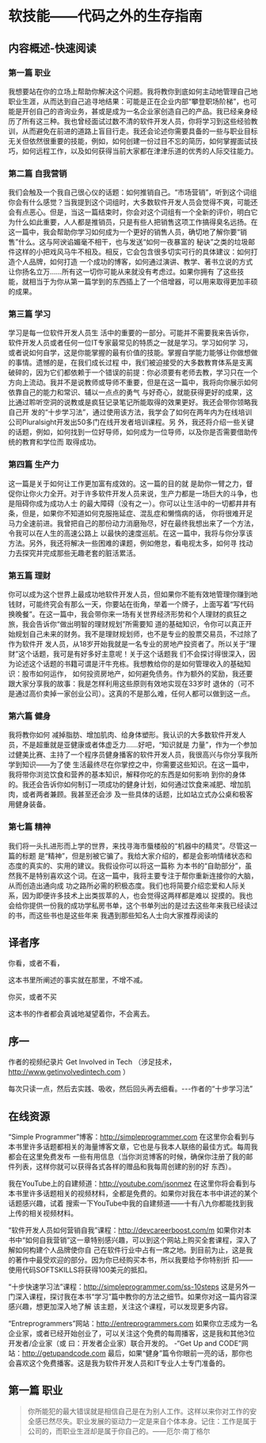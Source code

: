 #  软技能——代码之外的生存指南

## 内容概述-快速阅读

### 第一篇 职业

我想要站在你的立场上帮助你解决这个问题。我将教你到底如何主动地管理自己地职业生涯，从而达到自己追寻地结果：可能是正在企业内部“攀登职场阶梯”，也可能是开创自己的咨询业务，甚或是成为一名企业家创造自己的产品。我已经亲身经历了所有这三种。我也曾经面试过数不清的软件开发人员，你将学习到这些经验教训，从而避免在前进的道路上盲目行走。我还会论述你需要具备的一些与职业目标无关但依然很重要的技能，例如，如何创建一份过目不忘的简历，如何掌握面试技巧，如何远程工作，以及如何获得当前大家都在津津乐道的优秀的人际交往能力。

### 第二篇 自我营销

我们会触及一个我自己很心仪的话题：如何推销自己。“市场营销”，听到这个词组你会有什么感觉？当我提到这个词组时，大多数软件开发人员会觉得不爽，可能还会有点恶心。但是，当这一篇结束时，你会对这个词组有一个全新的评价，明白它为什么如此重要，人人都是推销员，只是有些人把销售这项工作搞得臭名远扬。在这一篇中，我会帮助你学习如何成为一个更好的销售人员，确切地了解你要“销售”什么。这与阿谀谄媚毫不相干，也与发送“如何一夜暴富的 秘诀”之类的垃圾邮件这样的小把戏风马牛不相及。相反，它会包含很多切实可行的具体建议：如何打造个人品牌，如何打造 一个成功的博客，如何通过演讲、教学、著书立说的方式让你扬名立万……所有这一切你可能从来就没有考虑过。如果你拥有 了这些技能，就相当于为你从第一篇学到的东西插上了一个倍增器，可以用来取得更加丰硕的成果。

### 第三篇 学习

学习是每一位软件开发人员生 活中的重要的一部分。可能并不需要我来告诉你，软件开发人员或者任何一位IT专家最常见的特质之一就是学习。学习如何学 习，或者说如何自学，这是你能掌握的最有价值的技能。掌握自学能力能够让你做想做的事情。遗憾的是，在我们成长过程 中，我们被迫接受的大多数教育体系是支离破碎的，因为它们都依赖于一个错误的前提：你必须要有老师去教，学习只在一个 方向上流动。我并不是说教师或导师不重要，但是在这一篇中，我将向你展示如何依靠自己的能力和常识、辅以一点点的勇气 与好奇心，就能获得更好的成果，这比通过聆听空洞的说教或是疯狂记录笔记所能取得的效果更好。我还会带你领略我自己开 发的“十步学习法”，通过使用该方法，我学会了如何在两年内为在线培训公司Pluralsight开发出50多门在线开发者培训课程。另 外，我还将介绍一些关键的话题，例如，如何找到一位好导师，如何成为一位导师，以及你是否需要借助传统的教育和学位而 取得成功。

### 第四篇 生产力

这一篇是关于如何让工作更加富有成效的。这一篇的目的就 是助你一臂之力，督促你让你火力全开。对于许多软件开发人员来说，生产力都是一场巨大的斗争，也是阻碍你成为成功人士 的最大障碍（没有之一）。你可以让生活中的一切都井井有条，但是，如果你不知道如何克服拖延症、混乱症和懒惰病的话， 你将很难开足马力全速前进。我曾把自己的那份动力消磨殆尽，好在最终我想出来了一个方法，令我可以在人生的高速公路上 以最快的速度巡航。在这一篇中，我将与你分享该方法。另外，我还将解决一些困难的课题，例如倦怠，看电视太多，如何寻 找动力去探究并完成那些无趣老套的脏活累活。

### 第五篇 理财

你可以成为这个世界上最成功地软件开发人员，但如果你不能有效地管理你赚到地钱财，可能终究会有那么一天，你要站在街角，举着一个牌子，上面写着“写代码换晚餐”。在这一篇中，我会带你来一场有关世界经济形势和个人理财的疯狂之旅，我会告诉你“做出明智的理财规划”所需要知 道的基础知识，令你可以真正开始规划自己未来的财务。我不是理财规划师，也不是专业的股票交易员，不过除了作为软件开 发人员，从18岁开始我就是一名专业的房地产投资者了。所以关于“理财”这个话题，我可是有好多好主意呢！关于这个话题我 们不会探讨得很深入，因为论述这个话题的书籍可谓是汗牛充栋。我想教给你的是如何管理收入的基础知识：股市如何运作， 如何投资房地产，如何避免债务。作为额外的奖励，我还要跟大家分享我的故事：我是怎样利用这些原则有效地实现在33岁时
退休的（可不是通过高价卖掉一家创业公司）。这真的不是那么难，任何人都可以做到这一点。

### 第六篇 健身

我将教你如何 减掉脂肪、增加肌肉、给身体塑形。我认识的大多数软件开发人员，不是超重就是亚健康或者体虚乏力……好吧，“知识就是 力量”，作为一个参加过健美比赛、主持了一个程序员健身播客的软件开发人员，我很高兴与你分享我所学到知识——为了使 生活最终尽在你掌控之中，你需要这些知识。在这一篇中，我将带你浏览饮食和营养的基本知识，解释你吃的东西是如何影响 到你的身体的。我还会告诉你如何制订一项成功的健身计划，如何通过饮食来减肥、增加肌肉，或者两者兼顾。我甚至还会涉 及一些具体的话题，比如站立式办公桌和极客用健身装备。

### 第七篇 精神

我们将一头扎进形而上学的世界，来找寻海市蜃楼般的“机器中的精灵”。尽管这一篇的标题 是“精神”，但是别被它骗了。我给大家介绍的，都是会影响情绪状态和态度的真实的、实用的建议。我假设你可以将这一篇称 为本书的“自助部分”，虽然我不是特别喜欢这个词。在这一篇中，我将主要专注于帮你重新连接你的大脑，从而创造出通向成 功之路所必需的积极态度。我们也将简要介绍恋爱和人际关系，因为即便许多技术上出类拔萃的人，也会觉得这两样都是难以 捉摸的。我也会给你提供一份我的成功学私房书单，这个书单列出的是过去这些年来我已经读过的书，而这些书也是这些年来 我遇到那些知名人士向大家推荐阅读的



## 译者序

你看，或者不看，

这本书里所阐述的事实就在那里，不增不减。

你买，或者不买

这本书的作者都会真诚地凝望着你，不会离去。



## 序一

作者的视频纪录片 Get Involved in Tech （涉足技术，http://www.getinvolvedintech.com ）

每次只读一点，然后去实践、吸收，然后回头再去细看。---作者的“十步学习法”

## 在线资源

“Simple Programmer”博客：http://simpleprogrammer.com
在这里你会看到与本书里许多话题都相关的海量博客文章，它也是与我本人联络的最佳方式。每周我都会在这里免费发布 一些有用信息（当你浏览博客的时候，确保你注册了我的邮件列表，这样你就可以获得各式各样的赠品和我每周创建的别的好 东西）。

我在YouTube上的自建频道：http://youtube.com/jsonmez
在这里你将会看到与本书里许多话题相关的视频材料，全都是免费的。如果你对我在本书中讲述的某个话题感兴趣，试着 搜索一下YouTube中我的自建频道——十有八九你都能找到我上传的相关视频材料。

 “软件开发人员如何营销自我”课程：http://devcareerboost.com/m                                  如果你对本书中“如何自我营销”这一章特别感兴趣，可以到这个网站上购买全套课程，深入了解如何构建个人品牌使你自 己在软件行业中占有一席之地。到目前为止，这是我的著作中最受欢迎的部分。因为你已经购买本书，所以我要给予你特别折 扣——使用代码SOFTSKILLS将获得100美元的抵扣。 

“十步快速学习法”课程：http://simpleprogrammer.com/ss-10steps                                         这是另外一门深入课程，探讨我在本书“学习”篇中教你的方法之细节。如果你对这一篇内容深感兴趣，想更加深入地了解 该主题，关注这个课程，可以发现更多内容。

“Entreprogrammers”网站：http://entreprogrammers.com                                                       如果你立志成为一名企业家，或者已经开始创业了，可以关注这个免费的每周播客，这是我和其他3位开发者/企业家（或 曰：开发者企业家）联合开发的。
-“Get Up and CODE”网站：http://getupandcode.com 最后，如果“健身”篇令你眼前一亮的话，那你也会喜欢这个免费播客。这是我为软件开发人员和IT专业人士专门准备的。

## 第一篇 职业

> 你所能犯的最大错误就是相信自己是在为别人工作。这样以来你对工作的安全感已然尽失。职业发展的驱动力一定是来自个体本身。记住：工作是属于公司的，而职业生涯却是属于你自己的。——厄尔·南丁格尔





























